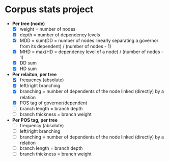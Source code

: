 # Corpus stats project

* __Per tree (node)__
	- [x] weight = number of nodes
	- [x] depth = number of dependency levels
	- [x] MDD = sum(DD = number of nodes linearly separating a governor from its dependent) / (number of nodes - 1)
	- [x] MHD = max(HD = dependency level of a node) / (number of nodes - 1)
    - [x] DD sum
    - [x] HD sum

* __Per relaiton, per tree__
	- [x] frequency (absolute)
	- [x] left/right branching	
	- [x] branching = number of dependents of the node linked (directly) by a relation
	- [x] POS tag of governor/dependent
	- [ ] branch length = branch depth
	- [ ] branch thickness = branch weight

* __Per POS tag, per tree__
	- [ ] frequency (absolute)
	- [ ] left/right branching
	- [ ] branching = number of dependents of the node linked (directly) by a relation
	- [ ] branch length = branch depth
	- [ ] branch thickness = branch weight
